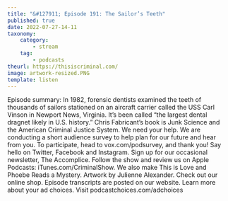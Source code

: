 ```yaml
---
title: "&#127911; Episode 191: The Sailor’s Teeth"
published: true
date: 2022-07-27-14-11
taxonomy:
    category:
        - stream
    tag:
        - podcasts
theurl: https://thisiscriminal.com/
image: artwork-resized.PNG
template: listen
---
```


Episode summary: In 1982, forensic dentists examined the teeth of thousands of sailors stationed on an aircraft carrier called the USS Carl Vinson in Newport News, Virginia. It&rsquo;s been called &ldquo;the largest dental dragnet likely in U.S. history.&rdquo; Chris Fabricant&rsquo;s book is Junk Science and the American Criminal Justice System. ﻿We need your help. We are conducting a short audience survey to help plan for our future and hear from you. To participate, head to vox.com/podsurvey, and thank you! Say hello on Twitter, Facebook and Instagram. Sign up for our occasional newsletter, The Accomplice. Follow the show and review us on Apple Podcasts: iTunes.com/CriminalShow. We also make This is Love and Phoebe Reads a Mystery. Artwork by Julienne Alexander. Check out our online shop. Episode transcripts are posted on our website. Learn more about your ad choices. Visit podcastchoices.com/adchoices
